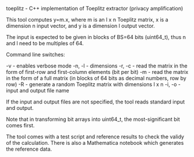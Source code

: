 toeplitz - C++ implementation of Toeplitz extractor (privacy amplification)

This tool computes y=m.x, where m is an l x n Toeplitz matrix, x is a dimension n input vector,
and y is a dimension l output vector.

The input is expected to be given in blocks of BS=64 bits (uint64_t), thus n and l need to be
multiples of 64.

Command line switches:

-v - enables verbose mode
-n, -l - dimensions
-r, -c - read the matrix in the form of first-row and first-column elements (bit per bit)
-m - read the matrix in the form of a full matrix (in blocks of 64 bits as decimal numbers, row by row)
-R - generate a random Toeplitz matrix with dimensions l x n
-i, -o - input and output file name

If the input and output files are not specified, the tool reads standard input and output.

Note that in transforming bit arrays into uint64_t, the most-significant bit comes first.

The tool comes with a test script and reference results to check the validy of the calculation.
There is also a Mathematica notebook which generates the reference data.

